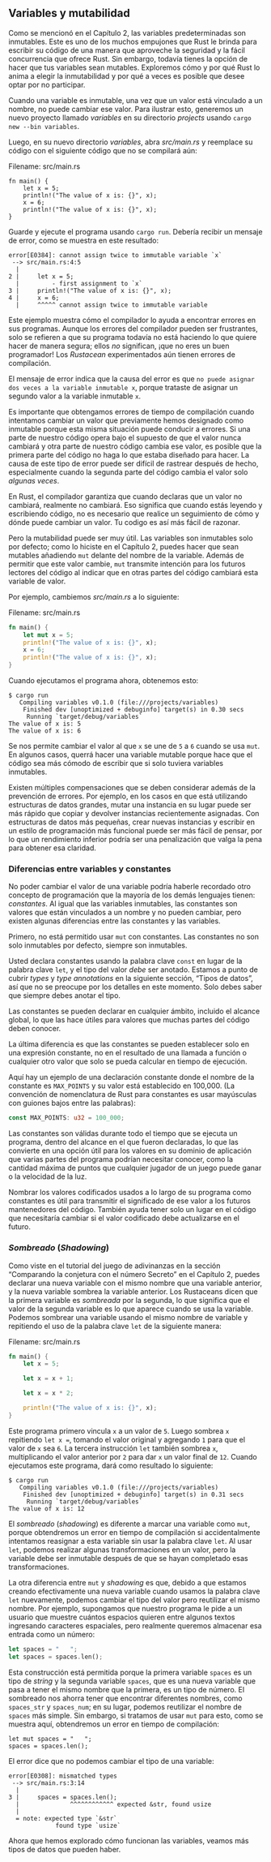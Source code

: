 ## Variables y mutabilidad

Como se mencionó en el Capítulo 2, las variables predeterminadas son
inmutables. Este es uno de los muchos empujones que Rust le brinda para
escribir su código de una manera que aproveche la seguridad y la
fácil concurrencia que ofrece Rust. Sin embargo, todavía tienes la opción de
hacer que tus variables sean mutables. Exploremos cómo y por qué Rust lo
anima a elegir la inmutabilidad y por qué a veces es posible que desee
optar por no participar.

Cuando una variable es inmutable, una vez que un valor está vinculado a un
nombre, no puede cambiar ese valor. Para ilustrar esto, generemos un nuevo
proyecto llamado *variables* en su directorio *projects* usando
`cargo new --bin variables`.

Luego, en su nuevo directorio *variables*, abra *src/main.rs* y reemplace su
código con el siguiente código que no se compilará aún:

<span class="filename">Filename: src/main.rs</span>

```rust,ignore
fn main() {
    let x = 5;
    println!("The value of x is: {}", x);
    x = 6;
    println!("The value of x is: {}", x);
}
```

Guarde y ejecute el programa usando `cargo run`. Debería recibir un mensaje
de error, como se muestra en este resultado:

```text
error[E0384]: cannot assign twice to immutable variable `x`
 --> src/main.rs:4:5
  |
2 |     let x = 5;
  |         - first assignment to `x`
3 |     println!("The value of x is: {}", x);
4 |     x = 6;
  |     ^^^^^ cannot assign twice to immutable variable
```

Este ejemplo muestra cómo el compilador lo ayuda a encontrar errores en sus
programas. Aunque los errores del compilador pueden ser frustrantes, solo se
refieren a que su programa todavía no está haciendo lo que quiere hacer de
manera segura; ellos *no* significan, ¡que no eres un buen programador! Los
*Rustacean* experimentados aún tienen errores de compilación.

El mensaje de error indica que la causa del error es que `no puede
asignar dos veces a la variable inmutable x`, porque trataste de asignar un
segundo valor a la variable inmutable `x`.

Es importante que obtengamos errores de tiempo de compilación cuando
intentamos cambiar un valor que previamente hemos designado como inmutable
porque esta misma situación puede conducir a errores. Si una parte de nuestro
código opera bajo el supuesto de que el valor nunca cambiará y otra parte de
nuestro código cambia ese valor, es posible que la primera parte del código
no haga lo que estaba diseñado para hacer. La causa de este tipo de error
puede ser difícil de rastrear después de hecho, especialmente cuando la
segunda parte del código cambia el valor solo *algunas veces*.

En Rust, el compilador garantiza que cuando declaras que un valor no cambiará,
realmente no cambiará. Eso significa que cuando estás leyendo y escribiendo
código, no es necesario que realice un seguimiento de cómo y dónde puede
cambiar un valor. Tu codigo es así más fácil de razonar.

Pero la mutabilidad puede ser muy útil. Las variables son inmutables solo por
defecto; como lo hiciste en el Capítulo 2, puedes hacer que sean mutables
añadiendo `mut` delante del nombre de la variable. Además de permitir que
este valor cambie, `mut` transmite intención para los futuros lectores del
código al indicar que en otras partes del código cambiará esta variable de valor.

Por ejemplo, cambiemos *src/main.rs* a lo siguiente:

<span class="filename">Filename: src/main.rs</span>

```rust
fn main() {
    let mut x = 5;
    println!("The value of x is: {}", x);
    x = 6;
    println!("The value of x is: {}", x);
}
```

Cuando ejecutamos el programa ahora, obtenemos esto:

```text
$ cargo run
   Compiling variables v0.1.0 (file:///projects/variables)
    Finished dev [unoptimized + debuginfo] target(s) in 0.30 secs
     Running `target/debug/variables`
The value of x is: 5
The value of x is: 6
```

Se nos permite cambiar el valor al que `x` se une de `5` a `6` cuando se usa
`mut`. En algunos casos, querrá hacer una variable mutable porque hace que el
código sea más cómodo de escribir que si solo tuviera variables inmutables.

Existen múltiples compensaciones que se deben considerar además de la
prevención de errores. Por ejemplo, en los casos en que está utilizando
estructuras de datos grandes, mutar una instancia en su lugar puede ser más
rápido que copiar y devolver instancias recientemente asignadas. Con
estructuras de datos más pequeñas, crear nuevas instancias y escribir en un
estilo de programación más funcional puede ser más fácil de pensar, por lo
que un rendimiento inferior podría ser una penalización que valga la pena para
obtener esa claridad.

### Diferencias entre variables y constantes

No poder cambiar el valor de una variable podría haberle recordado otro
concepto de programación que la mayoría de los demás lenguajes tienen:
*constantes*. Al igual que las variables inmutables, las constantes son
valores que están vinculados a un nombre y no pueden cambiar, pero existen
algunas diferencias entre las constantes y las variables.

Primero, no está permitido usar `mut` con constantes. Las constantes no son
solo inmutables por defecto, siempre son inmutables.

Usted declara constantes usando la palabra clave `const` en lugar de la
palabra clave `let`, y el tipo del valor *debe* ser anotado. Estamos a punto
de cubrir *types* y *type annotations* en la siguiente sección, “Tipos de
datos”, así que no se preocupe por los detalles en este momento. Solo debes
saber que siempre debes anotar el tipo.

Las constantes se pueden declarar en cualquier ámbito, incluido el alcance
global, lo que las hace útiles para valores que muchas partes del código
deben conocer.

La última diferencia es que las constantes se pueden establecer solo en una
expresión constante, no en el resultado de una llamada a función o cualquier
otro valor que solo se pueda calcular en tiempo de ejecución.

Aquí hay un ejemplo de una declaración constante donde el nombre de la
constante es `MAX_POINTS` y su valor está establecido en 100,000. (La
convención de nomenclatura de Rust para constantes es usar mayúsculas con
guiones bajos entre las palabras):

```rust
const MAX_POINTS: u32 = 100_000;
```

Las constantes son válidas durante todo el tiempo que se ejecuta un programa,
dentro del alcance en el que fueron declaradas, lo que las convierte en una
opción útil para los valores en su dominio de aplicación que varias partes
del programa podrían necesitar conocer, como la cantidad máxima de puntos que
cualquier jugador de un juego puede ganar o la velocidad de la luz.

Nombrar los valores codificados usados a lo largo de su programa como
constantes es útil para transmitir el significado de ese valor a los futuros
mantenedores del código. También ayuda tener solo un lugar en el código que
necesitaría cambiar si el valor codificado debe actualizarse en el futuro.

### *Sombreado* (*Shadowing*)

Como viste en el tutorial del juego de adivinanzas en la sección
“Comparando la conjetura con el número Secreto” en el Capítulo 2, puedes declarar una
nueva variable con el mismo nombre que una variable anterior, y la nueva
variable sombrea la variable anterior. Los Rustaceans dicen que la primera
variable es *sombreada* por la segunda, lo que significa que el valor de la
segunda variable es lo que aparece cuando se usa la variable. Podemos
sombrear una variable usando el mismo nombre de variable y repitiendo el uso
de la palabra clave `let` de la siguiente manera:

<span class="filename">Filename: src/main.rs</span>

```rust
fn main() {
    let x = 5;

    let x = x + 1;

    let x = x * 2;

    println!("The value of x is: {}", x);
}
```

Este programa primero vincula `x` a un valor de `5`. Luego sombrea `x`
repitiendo `let x =`, tomando el valor original y agregando `1` para que el
valor de `x` sea `6`. La tercera instrucción `let` también sombrea `x`,
multiplicando el valor anterior por `2` para dar `x` un valor final de `12`.
Cuando ejecutamos este programa, dará como resultado lo siguiente:

```text
$ cargo run
   Compiling variables v0.1.0 (file:///projects/variables)
    Finished dev [unoptimized + debuginfo] target(s) in 0.31 secs
     Running `target/debug/variables`
The value of x is: 12
```

El *sombreado* (*shadowing*) es diferente a marcar una variable como `mut`,
porque obtendremos un error en tiempo de compilación si accidentalmente
intentamos reasignar a esta variable sin usar la palabra clave `let`. Al
usar `let`, podemos realizar algunas transformaciones en un valor, pero la
variable debe ser inmutable después de que se hayan completado esas
transformaciones.

La otra diferencia entre `mut` y *shadowing* es que, debido a que estamos
creando efectivamente una nueva variable cuando usamos la palabra clave `let`
nuevamente, podemos cambiar el tipo del valor pero reutilizar el mismo
nombre. Por ejemplo, supongamos que nuestro programa le pide a un usuario que
muestre cuántos espacios quieren entre algunos textos ingresando caracteres
espaciales, pero realmente queremos almacenar esa entrada como un número:

```rust
let spaces = "   ";
let spaces = spaces.len();
```

Esta construcción está permitida porque la primera variable `spaces` es un
tipo de *string* y la segunda variable `spaces`, que es una nueva variable
que pasa a tener el mismo nombre que la primera, es un tipo de número. El
sombreado nos ahorra tener que encontrar diferentes nombres, como
`spaces_str` y `spaces_num`; en su lugar, podemos reutilizar el nombre de
`spaces` más simple. Sin embargo, si tratamos de usar `mut` para esto, como
se muestra aquí, obtendremos un error en tiempo de compilación:

```rust,ignore
let mut spaces = "   ";
spaces = spaces.len();
```

El error dice que no podemos cambiar el tipo de una variable:

```text
error[E0308]: mismatched types
 --> src/main.rs:3:14
  |
3 |     spaces = spaces.len();
  |              ^^^^^^^^^^^^ expected &str, found usize
  |
  = note: expected type `&str`
             found type `usize`
```

Ahora que hemos explorado cómo funcionan las variables, veamos más tipos de
datos que pueden haber.
